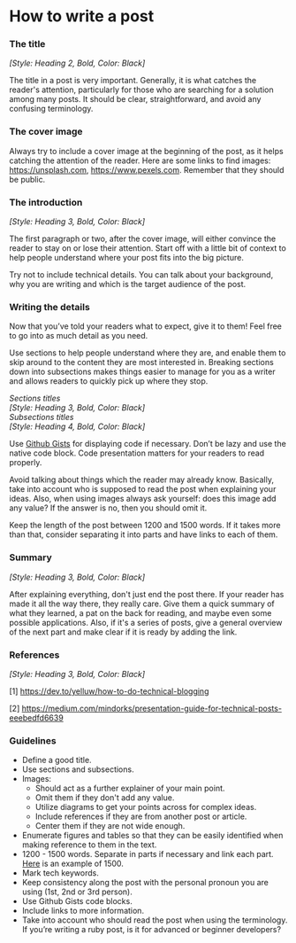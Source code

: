 # How to write a post

### The title

*[Style: Heading 2, Bold, Color: Black]*

The title in a post is very important. Generally, it is what catches the reader's attention, particularly for those who are searching for a solution among many posts. It should be clear, straightforward, and avoid any confusing terminology.

### The cover image

Always try to include a cover image at the beginning of the post, as it helps catching the attention of the reader.
Here are some links to find images: https://unsplash.com, https://www.pexels.com. Remember that they should be public.

### The introduction

*[Style: Heading 3, Bold, Color: Black]*

The first paragraph or two, after the cover image, will either convince the reader to stay on or lose their attention. Start off with a little bit of context to help people understand where your post fits into the big picture.

Try not to include technical details. You can talk about your background, why you are writing and which is the target audience of the post.

### Writing the details

Now that you’ve told your readers what to expect, give it to them! Feel free to go into as much detail as you need.

Use sections to help people understand where they are, and enable them to skip around to the content they are most interested in. Breaking sections down into subsections makes things easier to manage for you as a writer and allows readers to quickly pick up where they stop.

*Sections titles*  
*[Style: Heading 3, Bold, Color: Black]*   
*Subsections titles*  
*[Style: Heading 4, Bold, Color: Black]*

Use [Github Gists](https://help.github.com/en/articles/about-gists) for displaying code if necessary. Don’t be lazy and use the native code block. Code presentation matters for your readers to read properly.

Avoid talking about things which the reader may already know. Basically, take into account who is supposed to read the post when explaining your ideas. Also, when using images always ask yourself: does this image add any value? If the answer is no, then you should omit it.

Keep the length of the post between 1200 and 1500 words. If it takes more than that, consider separating it into parts and have links to each of them.

### Summary

*[Style: Heading 3, Bold, Color: Black]*

After explaining everything, don't just end the post there. If your reader has made it all the way there, they really care. Give them a quick summary of what they learned, a pat on the back for reading, and maybe even some possible applications. Also, if it's a series of posts, give a general overview of the next part and make clear if it is ready by adding the link.

### References

*[Style: Heading 3, Bold, Color: Black]*

[1] https://dev.to/yelluw/how-to-do-technical-blogging

[2] https://medium.com/mindorks/presentation-guide-for-technical-posts-eeebedfd6639

### Guidelines

- Define a good title.
- Use sections and subsections.
- Images:
    - Should act as a further explainer of your main point.
    - Omit them if they don't add any value.
    - Utilize diagrams to get your points across for complex ideas.
    - Include references if they are from another post or article.
    - Center them if they are not wide enough.
- Enumerate figures and tables so that they can be easily identified when making reference to them in the text.
- 1200 - 1500 words. Separate in parts if necessary and link each part. [Here](https://www.rootstrap.com/tech-blog/2018/12/05/moving-from-java-spring-framework-to-a-reactjsapis-architecture) is an example of 1500.
- Mark tech keywords.
- Keep consistency along the post with the personal pronoun you are using (1st, 2nd or 3rd person).
- Use Github Gists code blocks.
- Include links to more information.
- Take into account who should read the post when using the terminology. If you’re writing a ruby post, is it for advanced or beginner developers?

